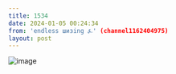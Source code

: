 ```yaml
---
title: 1534
date: 2024-01-05 00:24:34
from: 'endless шизing ⍼' (channel1162404975)
layout: post
---
```


![image](photos/photo_215@05-01-2024_00-24-34.jpg)


